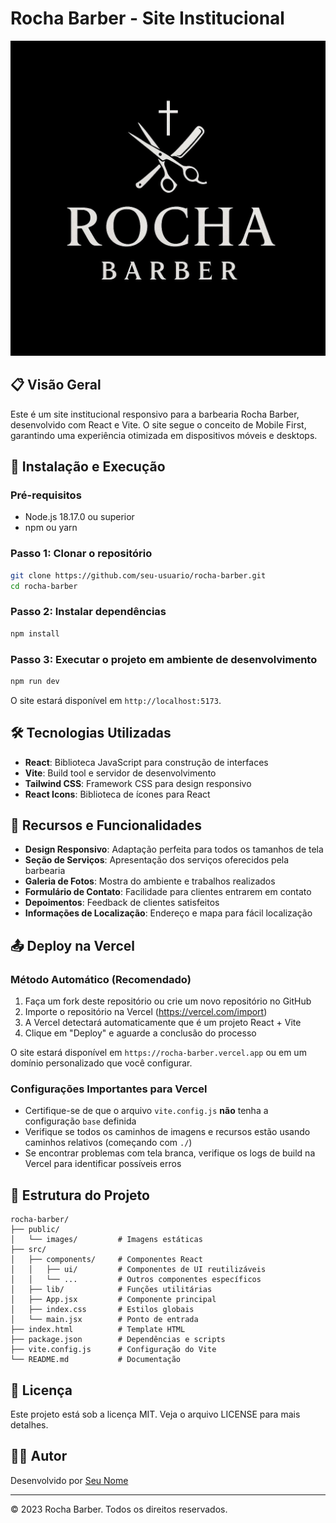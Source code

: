 # Rocha Barber - Site Institucional

![Rocha Barber Logo](./public/images/logo.png)

## 📋 Visão Geral

Este é um site institucional responsivo para a barbearia Rocha Barber, desenvolvido com React e Vite. O site segue o conceito de Mobile First, garantindo uma experiência otimizada em dispositivos móveis e desktops.

## 🚀 Instalação e Execução

### Pré-requisitos

- Node.js 18.17.0 ou superior
- npm ou yarn

### Passo 1: Clonar o repositório

```bash
git clone https://github.com/seu-usuario/rocha-barber.git
cd rocha-barber
```

### Passo 2: Instalar dependências

```bash
npm install
```

### Passo 3: Executar o projeto em ambiente de desenvolvimento

```bash
npm run dev
```

O site estará disponível em `http://localhost:5173`.

## 🛠️ Tecnologias Utilizadas

- **React**: Biblioteca JavaScript para construção de interfaces
- **Vite**: Build tool e servidor de desenvolvimento
- **Tailwind CSS**: Framework CSS para design responsivo
- **React Icons**: Biblioteca de ícones para React

## 📱 Recursos e Funcionalidades

- **Design Responsivo**: Adaptação perfeita para todos os tamanhos de tela
- **Seção de Serviços**: Apresentação dos serviços oferecidos pela barbearia
- **Galeria de Fotos**: Mostra do ambiente e trabalhos realizados
- **Formulário de Contato**: Facilidade para clientes entrarem em contato
- **Depoimentos**: Feedback de clientes satisfeitos
- **Informações de Localização**: Endereço e mapa para fácil localização

## 📤 Deploy na Vercel

### Método Automático (Recomendado)

1. Faça um fork deste repositório ou crie um novo repositório no GitHub
2. Importe o repositório na Vercel (https://vercel.com/import)
3. A Vercel detectará automaticamente que é um projeto React + Vite
4. Clique em "Deploy" e aguarde a conclusão do processo

O site estará disponível em `https://rocha-barber.vercel.app` ou em um domínio personalizado que você configurar.

### Configurações Importantes para Vercel

- Certifique-se de que o arquivo `vite.config.js` **não** tenha a configuração `base` definida
- Verifique se todos os caminhos de imagens e recursos estão usando caminhos relativos (começando com `./`)
- Se encontrar problemas com tela branca, verifique os logs de build na Vercel para identificar possíveis erros

## 🧩 Estrutura do Projeto

```
rocha-barber/
├── public/
│   └── images/         # Imagens estáticas
├── src/
│   ├── components/     # Componentes React
│   │   ├── ui/         # Componentes de UI reutilizáveis
│   │   └── ...         # Outros componentes específicos
│   ├── lib/            # Funções utilitárias
│   ├── App.jsx         # Componente principal
│   ├── index.css       # Estilos globais
│   └── main.jsx        # Ponto de entrada
├── index.html          # Template HTML
├── package.json        # Dependências e scripts
├── vite.config.js      # Configuração do Vite
└── README.md           # Documentação
```

## 📝 Licença

Este projeto está sob a licença MIT. Veja o arquivo LICENSE para mais detalhes.

## 👨‍💻 Autor

Desenvolvido por [Seu Nome](https://github.com/seu-usuario)

---

© 2023 Rocha Barber. Todos os direitos reservados.